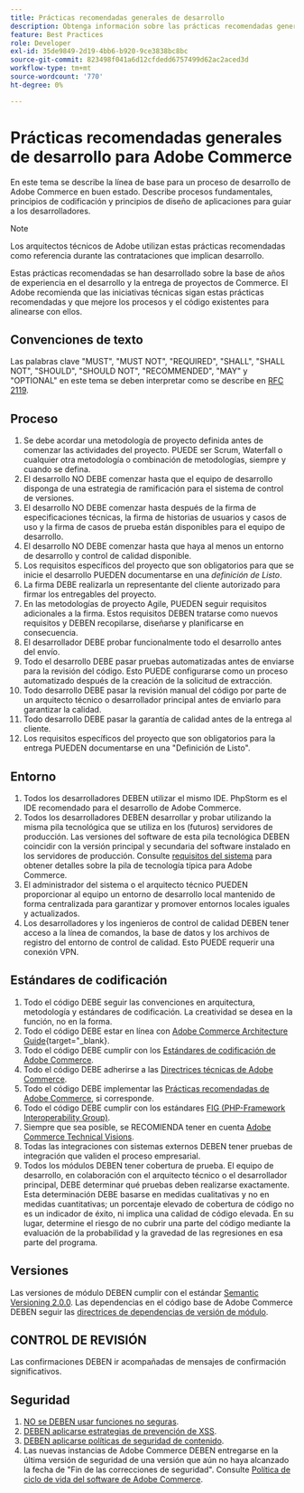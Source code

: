 ```yaml
---
title: Prácticas recomendadas generales de desarrollo
description: Obtenga información sobre las prácticas recomendadas generales para el desarrollo de proyectos de Adobe Commerce.
feature: Best Practices
role: Developer
exl-id: 35de9849-2d19-4bb6-b920-9ce3838bc8bc
source-git-commit: 823498f041a6d12cfdedd6757499d62ac2aced3d
workflow-type: tm+mt
source-wordcount: '770'
ht-degree: 0%

---
```


# Prácticas recomendadas generales de desarrollo para Adobe Commerce

En este tema se describe la línea de base para un proceso de desarrollo de Adobe Commerce en buen estado. Describe procesos fundamentales, principios de codificación y principios de diseño de aplicaciones para guiar a los desarrolladores.

>[!NOTE]
>
>Los arquitectos técnicos de Adobe utilizan estas prácticas recomendadas como referencia durante las contrataciones que implican desarrollo.

Estas prácticas recomendadas se han desarrollado sobre la base de años de experiencia en el desarrollo y la entrega de proyectos de Commerce. El Adobe recomienda que las iniciativas técnicas sigan estas prácticas recomendadas y que mejore los procesos y el código existentes para alinearse con ellos.

## Convenciones de texto

Las palabras clave &quot;MUST&quot;, &quot;MUST NOT&quot;, &quot;REQUIRED&quot;, &quot;SHALL&quot;, &quot;SHALL NOT&quot;, &quot;SHOULD&quot;, &quot;SHOULD NOT&quot;, &quot;RECOMMENDED&quot;, &quot;MAY&quot; y &quot;OPTIONAL&quot; en este tema se deben interpretar como se describe en [RFC 2119](https://datatracker.ietf.org/doc/html/rfc2119).

## Proceso

1. Se debe acordar una metodología de proyecto definida antes de comenzar las actividades del proyecto. PUEDE ser Scrum, Waterfall o cualquier otra metodología o combinación de metodologías, siempre y cuando se defina.
1. El desarrollo NO DEBE comenzar hasta que el equipo de desarrollo disponga de una estrategia de ramificación para el sistema de control de versiones.
1. El desarrollo NO DEBE comenzar hasta después de la firma de especificaciones técnicas, la firma de historias de usuarios y casos de uso y la firma de casos de prueba están disponibles para el equipo de desarrollo.
1. El desarrollo NO DEBE comenzar hasta que haya al menos un entorno de desarrollo y control de calidad disponible.
1. Los requisitos específicos del proyecto que son obligatorios para que se inicie el desarrollo PUEDEN documentarse en una _definición de Listo_.
1. La firma DEBE realizarla un representante del cliente autorizado para firmar los entregables del proyecto.
1. En las metodologías de proyecto Agile, PUEDEN seguir requisitos adicionales a la firma. Estos requisitos DEBEN tratarse como nuevos requisitos y DEBEN recopilarse, diseñarse y planificarse en consecuencia.
1. El desarrollador DEBE probar funcionalmente todo el desarrollo antes del envío.
1. Todo el desarrollo DEBE pasar pruebas automatizadas antes de enviarse para la revisión del código. Esto PUEDE configurarse como un proceso automatizado después de la creación de la solicitud de extracción.
1. Todo desarrollo DEBE pasar la revisión manual del código por parte de un arquitecto técnico o desarrollador principal antes de enviarlo para garantizar la calidad.
1. Todo desarrollo DEBE pasar la garantía de calidad antes de la entrega al cliente.
1. Los requisitos específicos del proyecto que son obligatorios para la entrega PUEDEN documentarse en una &quot;Definición de Listo&quot;.

## Entorno

1. Todos los desarrolladores DEBEN utilizar el mismo IDE. PhpStorm es el IDE recomendado para el desarrollo de Adobe Commerce.
1. Todos los desarrolladores DEBEN desarrollar y probar utilizando la misma pila tecnológica que se utiliza en los (futuros) servidores de producción. Las versiones del software de esta pila tecnológica DEBEN coincidir con la versión principal y secundaria del software instalado en los servidores de producción. Consulte [requisitos del sistema](../../../installation/system-requirements.md) para obtener detalles sobre la pila de tecnología típica para Adobe Commerce.
1. El administrador del sistema o el arquitecto técnico PUEDEN proporcionar al equipo un entorno de desarrollo local mantenido de forma centralizada para garantizar y promover entornos locales iguales y actualizados.
1. Los desarrolladores y los ingenieros de control de calidad DEBEN tener acceso a la línea de comandos, la base de datos y los archivos de registro del entorno de control de calidad. Esto PUEDE requerir una conexión VPN.

## Estándares de codificación

1. Todo el código DEBE seguir las convenciones en arquitectura, metodología y estándares de codificación. La creatividad se desea en la función, no en la forma.
1. Todo el código DEBE estar en línea con [Adobe Commerce Architecture Guide](https://developer.adobe.com/commerce/php/architecture/){target="_blank}.
1. Todo el código DEBE cumplir con los [Estándares de codificación de Adobe Commerce](https://developer.adobe.com/commerce/php/coding-standards/).
1. Todo el código DEBE adherirse a las [Directrices técnicas de Adobe Commerce](https://developer.adobe.com/commerce/php/coding-standards/technical-guidelines/).
1. Todo el código DEBE implementar las [Prácticas recomendadas de Adobe Commerce](../phases.md), si corresponde.
1. Todo el código DEBE cumplir con los estándares [FIG (PHP-Framework Interoperability Group)](https://www.php-fig.org/).
1. Siempre que sea posible, se RECOMIENDA tener en cuenta [Adobe Commerce Technical Visions](https://developer.adobe.com/commerce/php/architecture/technical-vision/).
1. Todas las integraciones con sistemas externos DEBEN tener pruebas de integración que validen el proceso empresarial.
1. Todos los módulos DEBEN tener cobertura de prueba. El equipo de desarrollo, en colaboración con el arquitecto técnico o el desarrollador principal, DEBE determinar qué pruebas deben realizarse exactamente. Esta determinación DEBE basarse en medidas cualitativas y no en medidas cuantitativas; un porcentaje elevado de cobertura de código no es un indicador de éxito, ni implica una calidad de código elevada. En su lugar, determine el riesgo de no cubrir una parte del código mediante la evaluación de la probabilidad y la gravedad de las regresiones en esa parte del programa.

## Versiones

Las versiones de módulo DEBEN cumplir con el estándar [Semantic Versioning 2.0.0](https://semver.org/).
Las dependencias en el código base de Adobe Commerce DEBEN seguir las [directrices de dependencias de versión de módulo](https://developer.adobe.com/commerce/php/development/versioning/dependencies/).

## CONTROL DE REVISIÓN

Las confirmaciones DEBEN ir acompañadas de mensajes de confirmación significativos.

## Seguridad

1. [NO se DEBEN usar funciones no seguras](https://developer.adobe.com/commerce/php/development/security/non-secure-functions/).
1. [DEBEN aplicarse estrategias de prevención de XSS](https://developer.adobe.com/commerce/php/development/security/cross-site-scripting/).
1. [DEBEN aplicarse políticas de seguridad de contenido](https://developer.adobe.com/commerce/php/development/security/content-security-policies/).
1. Las nuevas instancias de Adobe Commerce DEBEN entregarse en la última versión de seguridad de una versión que aún no haya alcanzado la fecha de &quot;Fin de las correcciones de seguridad&quot;. Consulte [Política de ciclo de vida del software de Adobe Commerce](../../../release/lifecycle-policy.md).
